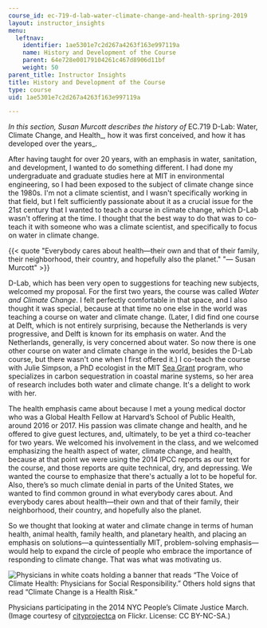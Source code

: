 ```yaml
---
course_id: ec-719-d-lab-water-climate-change-and-health-spring-2019
layout: instructor_insights
menu:
  leftnav:
    identifier: 1ae5301e7c2d267a4263f163e997119a
    name: History and Development of the Course
    parent: 64e728e00179104261c467d8906d11bf
    weight: 50
parent_title: Instructor Insights
title: History and Development of the Course
type: course
uid: 1ae5301e7c2d267a4263f163e997119a

---
```


_In this section, Susan Murcott describes the history of_ EC.719 D-Lab: Water, Climate Change, and Health_, how it was first conceived, and how it has developed over the years_.

After having taught for over 20 years, with an emphasis in water, sanitation, and development, I wanted to do something different. I had done my undergraduate and graduate studies here at MIT in environmental engineering, so I had been exposed to the subject of climate change since the 1980s. I'm not a climate scientist, and I wasn't specifically working in that field, but I felt sufficiently passionate about it as a crucial issue for the 21st century that I wanted to teach a course in climate change, which D-Lab wasn't offering at the time. I thought that the best way to do that was to co-teach it with someone who was a climate scientist, and specifically to focus on water in climate change.

{{< quote "Everybody cares about health—their own and that of their family, their neighborhood, their country, and hopefully also the planet." "— Susan Murcott" >}}

D-Lab, which has been very open to suggestions for teaching new subjects, welcomed my proposal. For the first two years, the course was called _Water and Climate Change_. I felt perfectly comfortable in that space, and I also thought it was special, because at that time no one else in the world was teaching a course on water and climate change. (Later, I did find one course at Delft, which is not entirely surprising, because the Netherlands is very progressive, and Delft is known for its emphasis on water. And the Netherlands, generally, is very concerned about water. So now there is one other course on water and climate change in the world, besides the D-Lab course, but there wasn't one when I first offered it.) I co-teach the course with Julie Simpson, a PhD ecologist in the MIT [Sea Grant](https://seagrant.mit.edu/) program, who specializes in carbon sequestration in coastal marine systems, so her area of research includes both water and climate change. It's a delight to work with her.

The health emphasis came about because I met a young medical doctor who was a Global Health Fellow at Harvard’s School of Public Health, around 2016 or 2017. His passion was climate change and health, and he offered to give guest lectures, and, ultimately, to be yet a third co-teacher for two years. We welcomed his involvement in the class, and we welcomed emphasizing the health aspect of water, climate change, and health, because at that point we were using the 2014 IPCC reports as our text for the course, and those reports are quite technical, dry, and depressing. We wanted the course to emphasize that there's actually a lot to be hopeful for. Also, there’s so much climate denial in parts of the United States, we wanted to find common ground in what everybody cares about. And everybody cares about health—their own and that of their family, their neighborhood, their country, and hopefully also the planet.

So we thought that looking at water and climate change in terms of human health, animal health, family health, and planetary health, and placing an emphasis on solutions—a quintessentially MIT, problem-solving emphasis—would help to expand the circle of people who embrace the importance of responding to climate change. That was what was motivating us.

![Physicians in white coats holding a banner that reads “The Voice of Climate Health: Physicians for Social Responsibility.” Others hold signs that read “Climate Change is a Health Risk.” ](/coursemedia/ec-719-d-lab-water-climate-change-and-health-spring-2019/5e8f1b1fdd8bc90bb0d7ff56ad400853_Climate_Change_Health.jpg)

Physicians participating in the 2014 NYC People’s Climate Justice March.  
(Image courtesy of [cityprojectca](https://www.flickr.com/photos/cityprojectca/15131010568/in/photolist-p45ohy-akmFZY-dSRY48-7a8oeU-7MsEfX-o6HbEv-6YJXfd-8ifGPs-nPvV1w-5nW86G-e9T7Q6-o4YcLL-6Yk26u-6Yk1V7-akmFNG-dSXytf-2aTKvLM-pmwKWs-6Yk2eY-dSRYca-684X3i-Ysvp69-bTHRkM-8WuUBt-6Yk1RG-7cMjkA-f6x8UQ-dSRXYk-qdSFQm-ft65Qc-oKWVnt-5nVUy5-62fRXz-29NhmzL-8WxZ6w-p5hXRD-dSRY8z-7gqXMC-sg5PCF-akjsmq-akiTog-ds82bb-f6gRqi-dSXyvJ-7ECLfj-9Y5H2s-8XaSmv-akgEsZ-dV1tsc-2aTKtS6) on Flickr. License: CC BY-NC-SA.)